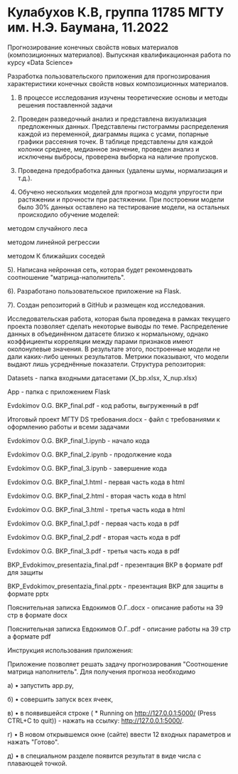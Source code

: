 # Кулабухов К.В, группа 11785 МГТУ им. Н.Э. Баумана, 11.2022
Прогнозирование конечных свойств новых материалов (композиционных материалов).
Выпускная квалификационная работа по курсу «Data Science»

Разработка пользовательского приложения для прогнозирования характеристики конечных свойств новых композиционных материалов.

1) В процессе исследования изучены теоретические основы и методы решения поставленной задачи

2) Проведен разведочный анализ и представлена визуализация предложенных данных. Представлены гистограммы распределения каждой из переменной, диаграммы ящика с усами, попарные графики рассеяния точек. В таблице представлены для каждой колонки среднее, медианное значение, проведен анализ и исключены выбросы, проверена выборка на наличие пропусков.

3) Проведена предобработка данных (удалены шумы, нормализация и т.д.).

4) Обучено нескольких моделей для прогноза модуля упругости при растяжении и прочности при растяжении. При построении модели было 30% данных оставлено на тестирование модели, на остальных происходило обучение моделей:

методом случайного леса

методом линейной регрессии

методом К ближайших соседей

5). Написана нейронная сеть, которая будет рекомендовать соотношение "матрица-наполнитель".

6). Разработано пользовательское приложение на Flask.

7). Создан репозиторий в GitHub и размещен код исследования.

Исследовательская работа, которая была проведена в рамках текущего проекта позволяет сделать некоторые выводы по теме. Распределение данных в объединённом датасете близко к нормальному, однако коэффициенты корреляции между парами признаков имеют околонулевые значения. В результате этого, построенные модели не дали каких-либо ценных результатов. Метрики показывают, что модели выдают лишь усреднённые показатели. 
Структура репозитория:

Datasets - папка входными датасетами (X_bp.xlsx, X_nup.xlsx)

App - папка с приложением Flask

Evdokimov O.G. BKP_final.pdf - код работы, выгруженный в pdf

Итоговый проект МГТУ DS требования.docx - файл с требованиями к оформлению работы и всеми задачами

Evdokimov O.G. BKP_final_1.ipynb - начало кода

Evdokimov O.G. BKP_final_2.ipynb - продолжение кода

Evdokimov O.G. BKP_final_3.ipynb - завершение кода

Evdokimov O.G. BKP_final_1.html - первая часть кода в html

Evdokimov O.G. BKP_final_2.html - вторая часть кода в html

Evdokimov O.G. BKP_final_3.html - третья часть кода в html

Evdokimov O.G. BKP_final_1.pdf - первая часть кода в pdf

Evdokimov O.G. BKP_final_2.pdf - вторая часть кода в pdf

Evdokimov O.G. BKP_final_3.pdf - третья часть кода в pdf

BKP_Evdokimov_presentazia_final.pdf - презентация ВКР в формате pdf для защиты

BKP_Evdokimov_presentazia_final.pptx - презентация ВКР для защиты в формате pptx

Пояснительная записка Евдокимов О.Г..docx - описание работы на 39 стр в формате docx

Пояснительная записка Евдокимов О.Г..pdf - описание работы на 39 стр а формате pdf

Инструкция использования приложения:

Приложение позволяет решать задачу прогнозирования "Соотношение матрица наполнитель". Для получения прогноза необходимо

а) • запустить app.py,

б) • совершить запуск всех ячеек,

в) • в появившейся строке ( * Running on http://127.0.0.1:5000/ (Press CTRL+C to quit)) - нажать на ссылку: http://127.0.0.1:5000/.

г) • В новом открывшемся окне (сайте) ввести 12 входных параметров и нажать "Готово".

д) • в специальном разделе появится результат в виде числа с плавающей точкой.

